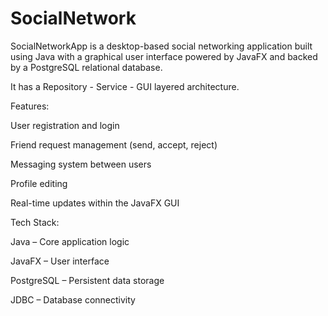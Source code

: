 # SocialNetwork

SocialNetworkApp is a desktop-based social networking application built using Java with a graphical user interface powered by JavaFX and backed by a PostgreSQL relational database.

It has a Repository - Service - GUI layered architecture.

Features:

User registration and login

Friend request management (send, accept, reject)

Messaging system between users

Profile editing

Real-time updates within the JavaFX GUI

Tech Stack:

Java – Core application logic

JavaFX – User interface

PostgreSQL – Persistent data storage

JDBC – Database connectivity
